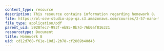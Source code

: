 ```yaml
---
content_type: resource
description: This resource contains information regarding homework 8.
file: https://ol-ocw-studio-app-qa.s3.amazonaws.com/courses/2-57-nano-to-macro-transport-processes-spring-2012/cd12d768f61e10d22b78cf2869b40d43_MIT2_57S12_hw_8.pdf
file_type: application/pdf
parent_uid: 5928fec7-993f-eb85-0b7d-76b0af816321
resourcetype: Document
title: Homework 8
uid: cd12d768-f61e-10d2-2b78-cf2869b40d43
---
```

